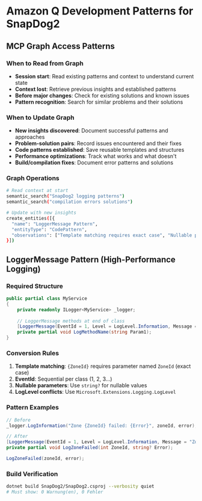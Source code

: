 # Amazon Q Development Patterns for SnapDog2

## MCP Graph Access Patterns

### When to Read from Graph
- **Session start**: Read existing patterns and context to understand current state
- **Context lost**: Retrieve previous insights and established patterns
- **Before major changes**: Check for existing solutions and known issues
- **Pattern recognition**: Search for similar problems and their solutions

### When to Update Graph
- **New insights discovered**: Document successful patterns and approaches
- **Problem-solution pairs**: Record issues encountered and their fixes
- **Code patterns established**: Save reusable templates and structures
- **Performance optimizations**: Track what works and what doesn't
- **Build/compilation fixes**: Document error patterns and solutions

### Graph Operations
```bash
# Read context at start
semantic_search("SnapDog2 logging patterns")
semantic_search("compilation errors solutions")

# Update with new insights
create_entities([{
  "name": "LoggerMessage Pattern",
  "entityType": "CodePattern", 
  "observations": ["Template matching requires exact case", "Nullable params prevent CS8604"]
}])
```

## LoggerMessage Pattern (High-Performance Logging)

### Required Structure
```csharp
public partial class MyService
{
    private readonly ILogger<MyService> _logger;
    
    // LoggerMessage methods at end of class
    [LoggerMessage(EventId = 1, Level = LogLevel.Information, Message = "Template with {Param1}")]
    private partial void LogMethodName(string Param1);
}
```

### Conversion Rules
1. **Template matching**: `{ZoneId}` requires parameter named `ZoneId` (exact case)
2. **EventId**: Sequential per class (1, 2, 3...)
3. **Nullable parameters**: Use `string?` for nullable values
4. **LogLevel conflicts**: Use `Microsoft.Extensions.Logging.LogLevel`

### Pattern Examples
```csharp
// Before
_logger.LogInformation("Zone {ZoneId} failed: {Error}", zoneId, error);

// After
[LoggerMessage(EventId = 1, Level = LogLevel.Information, Message = "Zone {ZoneId} failed: {Error}")]
private partial void LogZoneFailed(int ZoneId, string? Error);

LogZoneFailed(zoneId, error);
```

### Build Verification
```bash
dotnet build SnapDog2/SnapDog2.csproj --verbosity quiet
# Must show: 0 Warnung(en), 0 Fehler
```
